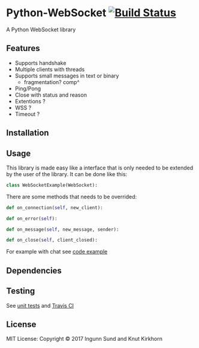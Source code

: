 # Python-WebSocket    [![Build Status](https://api.travis-ci.com/ingunnsund/Python-WebSocket.svg?token=ZxxpdBJahNzv1GsguPxE&branch=master)](https://travis-ci.com/ingunnsund/Python-WebSocket)

A Python WebSocket library


## Features
- Supports handshake
- Multiple clients with threads
- Supports small messages in text or binary
  - fragmentation? comp^
- Ping/Pong
- Close with status and reason
- Extentions ?
- WSS ? 
- Timeout ?

## Installation

## Usage
This library is made easy like a interface that is only needed to be extended by the user of the library.
It can be done like this:
```python
class WebSocketExample(WebSocket):
```
There are some methods that needs to be overrided:
```python
def on_connection(self, new_client):

def on_error(self):

def on_message(self, new_message, sender):

def on_close(self, client_closed):
```

For example with chat see [code example](example)

## Dependencies

## Testing
See [unit tests](tests) and [Travis CI](https://travis-ci.com/ingunnsund/Python-WebSocket)

## License 
MIT License: Copyright © 2017 Ingunn Sund and Knut Kirkhorn
